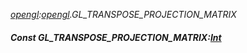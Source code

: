 _[opengl](../../modules/opengl/opengl-module.md):[opengl](../../modules/opengl/opengl-module.md).GL\_TRANSPOSE\_PROJECTION\_MATRIX_
##### Const GL\_TRANSPOSE\_PROJECTION\_MATRIX:[Int](../../modules/wonkey/wonkey-types-int.md)
